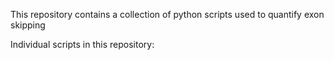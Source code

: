 This repository contains a collection of python scripts used to quantify exon skipping

Individual scripts in this repository:

